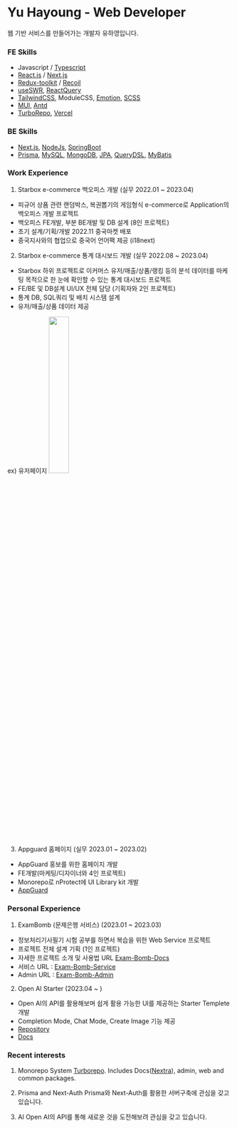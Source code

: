 # Yu Hayoung - Web Developer

웹 기반 서비스를 만들어가는 개발자 유하영입니다.

### FE Skills
- Javascript / [Typescript](https://www.typescriptlang.org/)
- [React.js](https://reactjs.org/) / [Next.js](https://nextjs.org/)
- [Redux-toolkit](https://redux-toolkit.js.org/) / [Recoil](https://recoiljs.org/)
- [useSWR](https://swr.vercel.app/ko), [ReactQuery](https://react-query-v3.tanstack.com/)
- [TailwindCSS](https://tailwindcss.com/), ModuleCSS, [Emotion](https://emotion.sh/), [SCSS](https://sass-lang.com/)
- [MUI](https://mui.com), [Antd](https://ant.design)
- [TurboRepo](https://turbo.build/), [Vercel](https://vercel.com/)

### BE Skills
- [Next.js](https://nextjs.org/), [NodeJs](https://nodejs.org/), [SpringBoot](https://spring.io/)
- [Prisma](https://www.prisma.io/), [MySQL](https://www.mysql.com/), [MongoDB](https://www.mongodb.com/), [JPA](https://spring.io/projects/spring-data-jpa), [QueryDSL](http://querydsl.com/), [MyBatis](https://mybatis.org/mybatis-3/)


### Work Experience
1. Starbox e-commerce 백오피스 개발 (실무 2022.01 ~ 2023.04)
- 피규어 상품 관련 랜덤박스, 복권뽑기의 게임형식 e-commerce로 Application의 백오피스 개발 프로젝트
- 백오피스 FE개발, 부분 BE개발 및 DB 설계 (8인 프로젝트)
- 초기 설계/기획/개발 2022.11 중국마켓 배포
- 중국지사와의 협업으로 중국어 언어팩 제공 (i18next)

2. Starbox e-commerce 통계 대시보드 개발 (실무 2022.08 ~ 2023.04)
- Starbox 하위 프로젝트로 이커머스 유저/매출/상품/랭킹 등의 분석 데이터를 마케팅 목적으로 한 눈에 확인할 수 있는 통계 대시보드 프로젝트
- FE/BE 및 DB설계 UI/UX 전체 담당 (기획자와 2인 프로젝트)
- 통계 DB, SQL쿼리 및 배치 시스템 설계
- 유저/매출/상품 데이터 제공

 ex) 유저페이지
 <img src="https://user-images.githubusercontent.com/78658208/234579660-48fe3138-9fab-44ba-9062-48e7fc63f03e.png" width="30%">

3. Appguard 홈페이지 (실무 2023.01 ~ 2023.02)
- AppGuard 홍보를 위한 홈페이지 개발
- FE개발(마케팅/디자이너와 4인 프로젝트)
- Monorepo로 nProtect에 UI Library kit 개발
- [AppGuard](https://appguard.nprotect.com/kr/)


### Personal Experience
1. ExamBomb (문제은행 서비스) (2023.01 ~ 2023.03)
- 정보처리기사필기 시험 공부를 하면서 복습을 위한 Web Service 프로젝트
- 프로젝트 전체 설계 기획 (1인 프로젝트)
- 자세한 프로젝트 소개 및 사용법 URL [Exam-Bomb-Docs](https://exam-bomb-docs.vercel.app) 
- 서비스 URL : [Exam-Bomb-Service](https://exam-bomb-service.vercel.app)
- Admin URL : [Exam-Bomb-Admin](https://exam-bomb-admin.vercel.app)

2. Open AI Starter (2023.04 ~ )
- Open AI의 API를 활용해보며 쉽게 활용 가능한 UI를 제공하는 Starter Templete 개발
- Completion Mode, Chat Mode, Create Image 기능 제공
- [Repository](https://github.com/glory4god/openai-starter)
- [Docs](https://openai-starter-docs.vercel.app/)

### Recent interests
1. Monorepo System
[Turborepo](https://turbo.build/). Includes Docs([Nextra](https://nextra.site/)), admin, web and common packages.

2. Prisma and Next-Auth
Prisma와 Next-Auth를 활용한 서버구축에 관심을 갖고 있습니다.

3. AI
Open AI의 API를 통해 새로운 것을 도전해보려 관심을 갖고 있습니다.

<!-- 4. Next13 version & Eslint
Next13과 Prisma를 이용하여 Rest API가 없는 프로젝트 구성에 관심을 갖고 있습니다. ( vercel/commerce )
unicorn 플러그인을 통해 파워풀한 ESlint rules를 적용해갑니다.
[Repository](https://github.com/glory4god/next13-prisma-template)
 -->

<!--  [![Anurag's github stats](https://github-readme-stats.vercel.app/api?username=glory4god)](https://github.com/anuraghazra/github-readme-stats)  -->
